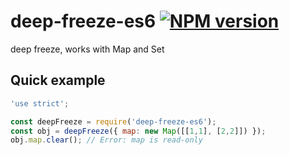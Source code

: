 # deep-freeze-es6 [![NPM version][npm-image]][npm-url]

deep freeze, works with Map and Set

## Quick example

```js
'use strict';

const deepFreeze = require('deep-freeze-es6');
const obj = deepFreeze({ map: new Map([[1,1], [2,2]]) });
obj.map.clear(); // Error: map is read-only
```

[npm-image]: https://img.shields.io/npm/v/deep-freeze-es6.svg?style=flat-square
[npm-url]: https://npmjs.org/package/deep-freeze-es6
